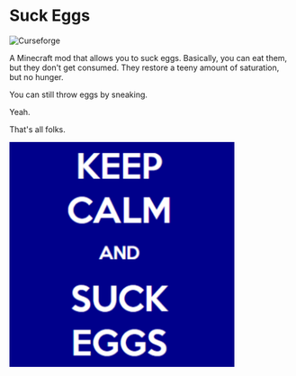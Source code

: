 # Suck Eggs

![Curseforge](https://github.com/alcatrazEscapee/suck-eggs/workflows/Curseforge%20Build%20+%20Upload/badge.svg)

A Minecraft mod that allows you to suck eggs. Basically, you can eat them, but they don't get consumed. They restore a teeny amount of saturation, but no hunger.

You can still throw eggs by sneaking.

Yeah.

That's all folks.

![A funny meme](icon.png)

